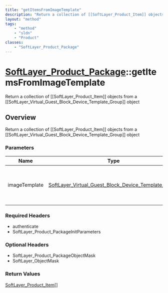 ```yaml
---
title: "getItemsFromImageTemplate"
description: "Return a collection of [[SoftLayer_Product_Item]] objects from a [[SoftLayer_Virtual_Guest_Block_Device_Template_Group]]... "
layout: "method"
tags:
    - "method"
    - "sldn"
    - "Product"
classes:
    - "SoftLayer_Product_Package"
---
```

# [SoftLayer_Product_Package](/reference/services/SoftLayer_Product_Package)::getItemsFromImageTemplate

Return a collection of [[SoftLayer_Product_Item]] objects from a [[SoftLayer_Virtual_Guest_Block_Device_Template_Group]] object


## Overview 
Return a collection of [[SoftLayer_Product_Item]] objects from a [[SoftLayer_Virtual_Guest_Block_Device_Template_Group]] object

### Parameters 
|Name | Type | Description |
| --- | --- | --- |
|imageTemplate| <a href='/reference/datatypes/SoftLayer_Virtual_Guest_Block_Device_Template_Group'>SoftLayer_Virtual_Guest_Block_Device_Template_Group </a>| The image template that the items will be returned for.|


### Required Headers
* authenticate
* SoftLayer_Product_PackageInitParameters

### Optional Headers
* SoftLayer_Product_PackageObjectMask
* SoftLayer_ObjectMask

### Return Values
<a href='/reference/datatypes/SoftLayer_Product_Item'>SoftLayer_Product_Item[] </a>

